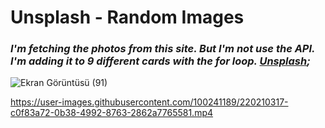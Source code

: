 # Unsplash - Random Images

### *I'm fetching the photos from this site. But I'm not use the API. I'm adding it to 9 different cards with the for loop. [Unsplash](https://unsplash.com/);*



![Ekran Görüntüsü (91)](https://user-images.githubusercontent.com/100241189/220209967-100362c4-1359-4840-b60d-ac53f8654b95.png)


https://user-images.githubusercontent.com/100241189/220210317-c0f83a72-0b38-4992-8763-2862a7765581.mp4

